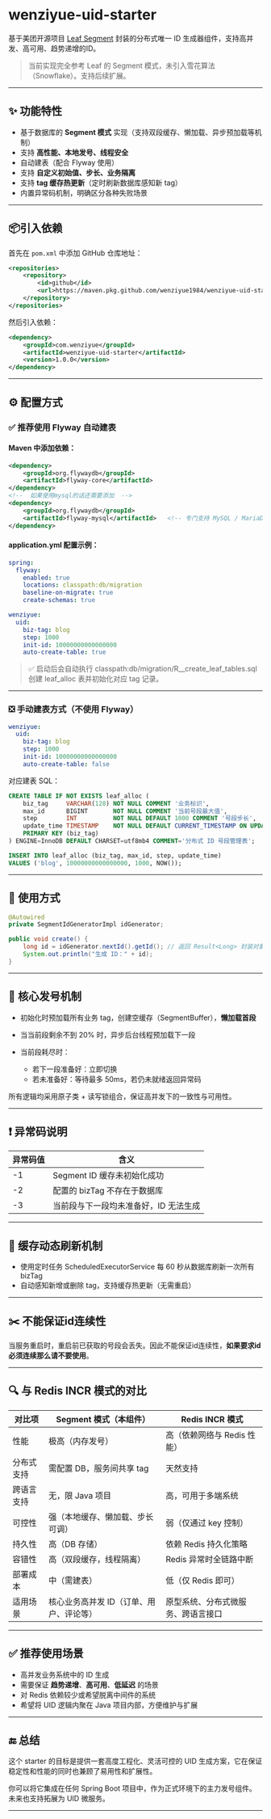 # **wenziyue-uid-starter**





基于美团开源项目 [Leaf Segment](https://github.com/Meituan-Dianping/Leaf) 封装的分布式唯一 ID 生成器组件，支持高并发、高可用、趋势递增的ID。



> 当前实现完全参考 Leaf 的 Segment 模式，未引入雪花算法（Snowflake）。支持后续扩展。



------





## **✨ 功能特性**



- 基于数据库的 **Segment 模式** 实现（支持双段缓存、懒加载、异步预加载等机制）
- 支持 **高性能、本地发号、线程安全**
- 自动建表（配合 Flyway 使用）
- 支持 **自定义初始值、步长、业务隔离**
- 支持 **tag 缓存热更新**（定时刷新数据库感知新 tag）
- 内置异常码机制，明确区分各种失败场景



------



## **📦引入依赖**

首先在 `pom.xml` 中添加 GitHub 仓库地址：

```xml
<repositories>
    <repository>
        <id>github</id>
        <url>https://maven.pkg.github.com/wenziyue1984/wenziyue-uid-starter</url>
    </repository>
</repositories>
```

然后引入依赖：

```xml
<dependency>
    <groupId>com.wenziyue</groupId>
    <artifactId>wenziyue-uid-starter</artifactId>
    <version>1.0.0</version>
</dependency>
```



------



## **⚙️ 配置方式**



### **✅ 推荐使用 Flyway 自动建表**

#### **Maven 中添加依赖：**

```xml
<dependency>
    <groupId>org.flywaydb</groupId>
    <artifactId>flyway-core</artifactId>
</dependency>
<!--  如果使用mysql的话还需要添加  -->
<dependency>
    <groupId>org.flywaydb</groupId>
    <artifactId>flyway-mysql</artifactId>   <!-- 专门支持 MySQL / MariaDB -->
</dependency>
```



#### **application.yml 配置示例：**

```yml
spring:
  flyway:
    enabled: true
    locations: classpath:db/migration
    baseline-on-migrate: true
    create-schemas: true

wenziyue:
  uid:
    biz-tag: blog
    step: 1000
    init-id: 10000000000000000
    auto-create-table: true
```

> ✅ 启动后会自动执行 classpath:db/migration/R__create_leaf_tables.sql 创建 leaf_alloc 表并初始化对应 tag 记录。



------



### **❎ 手动建表方式（不使用 Flyway）**



```yaml
wenziyue:
  uid:
    biz-tag: blog
    step: 1000
    init-id: 10000000000000000
    auto-create-table: false
```

对应建表 SQL：

```sql
CREATE TABLE IF NOT EXISTS leaf_alloc (
    biz_tag     VARCHAR(128) NOT NULL COMMENT '业务标识',
    max_id      BIGINT       NOT NULL COMMENT '当前号段最大值',
    step        INT          NOT NULL DEFAULT 1000 COMMENT '号段步长',
    update_time TIMESTAMP    NOT NULL DEFAULT CURRENT_TIMESTAMP ON UPDATE CURRENT_TIMESTAMP,
    PRIMARY KEY (biz_tag)
) ENGINE=InnoDB DEFAULT CHARSET=utf8mb4 COMMENT='分布式 ID 号段管理表';

INSERT INTO leaf_alloc (biz_tag, max_id, step, update_time) 
VALUES ('blog', 10000000000000000, 1000, NOW());
```



------



## **🚀 使用方式**

```java
@Autowired
private SegmentIdGeneratorImpl idGenerator;

public void create() {
    long id = idGenerator.nextId().getId(); // 返回 Result<Long> 封装对象
    System.out.println("生成 ID：" + id);
}
```



------



## **🔁 核心发号机制**

- 初始化时预加载所有业务 tag，创建空缓存（SegmentBuffer），**懒加载首段**

- 当当前段剩余不到 20% 时，异步后台线程预加载下一段

- 当前段耗尽时：

  - 若下一段准备好：立即切换
  - 若未准备好：等待最多 50ms，若仍未就绪返回异常码

  

所有逻辑均采用原子类 + 读写锁组合，保证高并发下的一致性与可用性。



------



## **❗ 异常码说明**



| **异常码值** | **含义**                              |
| ------------ | ------------------------------------- |
| -1           | Segment ID 缓存未初始化成功           |
| -2           | 配置的 bizTag 不存在于数据库          |
| -3           | 当前段与下一段均未准备好，ID 无法生成 |



------



## **🔄 缓存动态刷新机制**

- 使用定时任务 ScheduledExecutorService 每 60 秒从数据库刷新一次所有 bizTag
- 自动感知新增或删除 tag，支持缓存热更新（无需重启）



------

## **✂️ 不能保证id连续性**

当服务重启时，重启前已获取的号段会丢失。因此不能保证id连续性，**如果要求id必须连续那么请不要使用**。

------


## **🔍 与 Redis INCR 模式的对比**



| **对比项** | **Segment 模式（本组件）**              | **Redis INCR 模式**                |
| ---------- | --------------------------------------- | ---------------------------------- |
| 性能       | 极高（内存发号）                        | 高（依赖网络与 Redis 性能）        |
| 分布式支持 | 需配置 DB，服务间共享 tag               | 天然支持                           |
| 跨语言支持 | 无，限 Java 项目                        | 高，可用于多端系统                 |
| 可控性     | 强（本地缓存、懒加载、步长可调）        | 弱（仅通过 key 控制）              |
| 持久性     | 高（DB 存储）                           | 依赖 Redis 持久化策略              |
| 容错性     | 高（双段缓存，线程隔离）                | Redis 异常时全链路中断             |
| 部署成本   | 中（需建表）                            | 低（仅 Redis 即可）                |
| 适用场景   | 核心业务高并发 ID（订单、用户、评论等） | 原型系统、分布式微服务、跨语言接口 |



------



## **✅ 推荐使用场景**

- 高并发业务系统中的 ID 生成
- 需要保证 **趋势递增**、**高可用**、**低延迟** 的场景
- 对 Redis 依赖较少或希望脱离中间件的系统
- 希望将 UID 逻辑内聚在 Java 项目内部，方便维护与扩展



------



## **🔚 总结**

这个 starter 的目标是提供一套高度工程化、灵活可控的 UID 生成方案，它在保证稳定性和性能的同时也兼顾了易用性和扩展性。

你可以将它集成在任何 Spring Boot 项目中，作为正式环境下的主力发号组件。未来也支持拓展为 UID 微服务。

------

